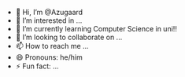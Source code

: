 - 👋 Hi, I’m @Azugaard
- 👀 I’m interested in ...
- 🌱 I’m currently learning Computer Science in uni!!
- 💞️ I’m looking to collaborate on ...
- 📫 How to reach me ...
- 😄 Pronouns: he/him
- ⚡ Fun fact: ...

<!---
Azugaard/Azugaard is a ✨ special ✨ repository because its `README.md` (this file) appears on your GitHub profile.
You can click the Preview link to take a look at your changes.
--->
